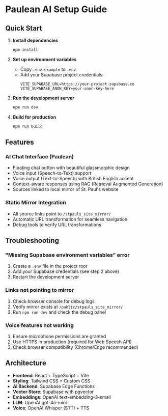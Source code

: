 # Paulean AI Setup Guide

## Quick Start

1. **Install dependencies**
   ```bash
   npm install
   ```

2. **Set up environment variables**
   - Copy `.env.example` to `.env`
   - Add your Supabase project credentials:
     ```
     VITE_SUPABASE_URL=https://your-project.supabase.co
     VITE_SUPABASE_ANON_KEY=your-anon-key-here
     ```

3. **Run the development server**
   ```bash
   npm run dev
   ```

4. **Build for production**
   ```bash
   npm run build
   ```

## Features

### AI Chat Interface (Paulean)
- Floating chat button with beautiful glassmorphic design
- Voice input (Speech-to-Text) support
- Voice output (Text-to-Speech) with British English accent
- Context-aware responses using RAG (Retrieval Augmented Generation)
- Sources linked to local mirror of St. Paul's website

### Static Mirror Integration
- All source links point to `/stpauls_site_mirror/`
- Automatic URL transformation for seamless navigation
- Debug tools to verify URL transformations

## Troubleshooting

### "Missing Supabase environment variables" error
1. Create a `.env` file in the project root
2. Add your Supabase credentials (see step 2 above)
3. Restart the development server

### Links not pointing to mirror
1. Check browser console for debug logs
2. Verify mirror exists at `/public/stpauls_site_mirror/`
3. Run `npm run dev` and check the debug panel

### Voice features not working
1. Ensure microphone permissions are granted
2. Use HTTPS in production (required for Web Speech API)
3. Check browser compatibility (Chrome/Edge recommended)

## Architecture

- **Frontend**: React + TypeScript + Vite
- **Styling**: Tailwind CSS + Custom CSS
- **AI Backend**: Supabase Edge Functions
- **Vector Store**: Supabase with pgvector
- **Embeddings**: OpenAI text-embedding-3-small
- **LLM**: OpenAI gpt-4o-mini
- **Voice**: OpenAI Whisper (STT) + TTS